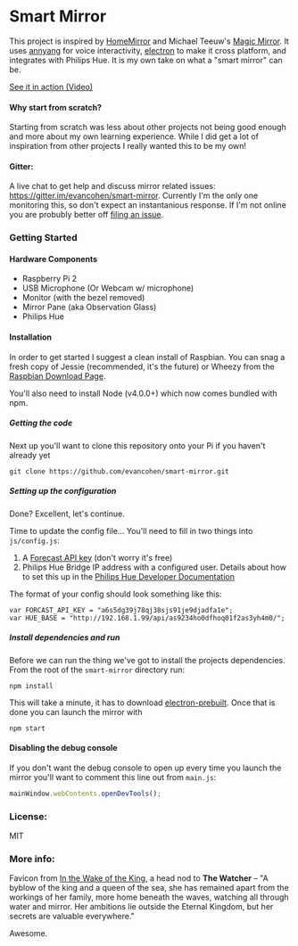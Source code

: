 # Smart Mirror
This project is inspired by [HomeMirror](https://github.com/HannahMitt/HomeMirror) and Michael Teeuw's [Magic Mirror](http://michaelteeuw.nl/tagged/magicmirror). It uses [annyang](https://github.com/TalAter/annyang) for voice interactivity, [electron](http://electron.atom.io/) to make it cross platform, and integrates with Philips Hue. It is my own take on what a "smart mirror" can be.

[See it in action (Video)](https://www.youtube.com/watch?v=PDIbhV8Nvq8)

#### Why start from scratch?
Starting from scratch was less about other projects not being good enough and more about my own learning experience. While I did get a lot of inspiration from other projects I really wanted this to be my own!

#### Gitter:
A live chat to get help and discuss mirror related issues: https://gitter.im/evancohen/smart-mirror. Currently I'm the only one monitoring this, so don't expect an instantanious response. If I'm not online you are probubly better off [filing an issue](https://github.com/evancohen/smart-mirror/issues/new).

### Getting Started
#### Hardware Components
- Raspberry Pi 2
- USB Microphone (Or Webcam w/ microphone)
- Monitor (with the bezel removed)
- Mirror Pane (aka Observation Glass)
- Philips Hue

#### Installation
In order to get started I suggest a clean install of Raspbian. You can snag a fresh copy of Jessie (recommended, it's the future) or Wheezy from the [Raspbian Download Page](https://www.raspberrypi.org/downloads/raspbian/).

You'll also need to install Node (v4.0.0+) which now comes bundled with npm.

##### Getting the code
Next up you'll want to clone this repository onto your Pi if you haven't already yet
```
git clone https://github.com/evancohen/smart-mirror.git
```

##### Setting up the configuration
Done? Excellent, let's continue.

Time to update the config file... You'll need to fill in two things into `js/config.js`:

1. A [Forecast API key](https://developer.forecast.io/) (don't worry it's free)
2. Philips Hue Bridge IP address with a configured user. Details about how to set this up in the [Philips Hue Developer Documentation](http://www.developers.meethue.com/documentation/getting-started)

The format of your config should look something like this:
```
var FORCAST_API_KEY = "a6s5dg39j78qj38sjs91je9djadfa1e";
var HUE_BASE = "http://192.168.1.99/api/as9234ho0dfhoq01f2as3yh4m0/";
```

##### Install dependencies and run
Before we can run the thing we've got to install the projects dependencies. From the root of the `smart-mirror` directory run:
```
npm install
```

This will take a minute, it has to download [electron-prebuilt](https://github.com/mafintosh/electron-prebuilt). Once that is done you can launch the mirror with
```
npm start
```

#### Disabling the debug console
If you don't want the debug console to open up every time you launch the mirror you'll want to comment this line out from `main.js`:
``` javascript
mainWindow.webContents.openDevTools();
```

### License:
MIT

### More info:
Favicon from [In the Wake of the King](http://walkingmind.evilhat.com/2014/03/17/in-the-wake-of-the-king/), a head nod to **The Watcher** – "A byblow of the king and a queen of the sea, she has remained apart from the workings of her family, more home beneath the waves, watching all through water and mirror. Her ambitions lie outside the Eternal Kingdom, but her secrets are valuable everywhere."

Awesome.
